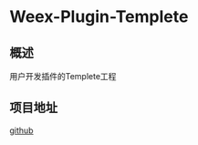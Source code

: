 # Weex-Plugin-Templete


## 概述

用户开发插件的Templete工程

## 项目地址
[github](https://github.com/weexteam/weex-plugin-template)

